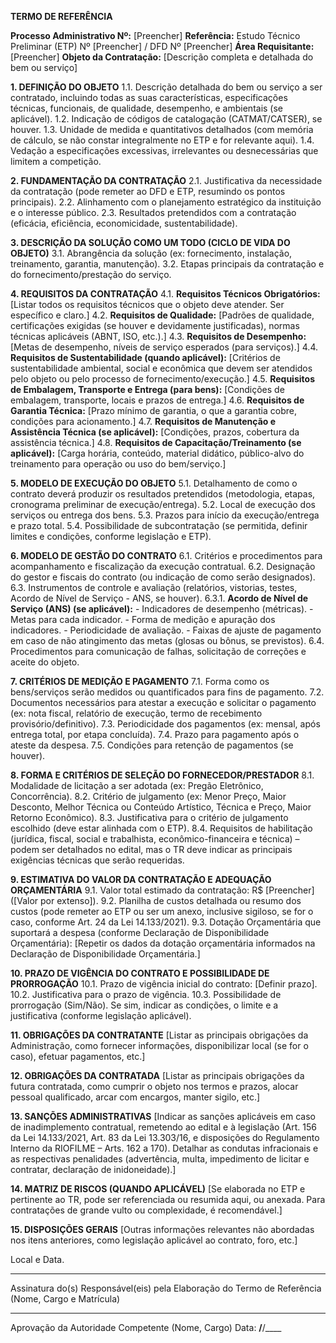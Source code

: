 **TERMO DE REFERÊNCIA**

**Processo Administrativo Nº:** [Preencher]
**Referência:** Estudo Técnico Preliminar (ETP) Nº [Preencher] / DFD Nº [Preencher]
**Área Requisitante:** [Preencher]
**Objeto da Contratação:** [Descrição completa e detalhada do bem ou serviço]

**1. DEFINIÇÃO DO OBJETO**
   1.1. Descrição detalhada do bem ou serviço a ser contratado, incluindo todas as suas características, especificações técnicas, funcionais, de qualidade, desempenho, e ambientais (se aplicável).
   1.2. Indicação de códigos de catalogação (CATMAT/CATSER), se houver.
   1.3. Unidade de medida e quantitativos detalhados (com memória de cálculo, se não constar integralmente no ETP e for relevante aqui).
   1.4. Vedação a especificações excessivas, irrelevantes ou desnecessárias que limitem a competição.

**2. FUNDAMENTAÇÃO DA CONTRATAÇÃO**
   2.1. Justificativa da necessidade da contratação (pode remeter ao DFD e ETP, resumindo os pontos principais).
   2.2. Alinhamento com o planejamento estratégico da instituição e o interesse público.
   2.3. Resultados pretendidos com a contratação (eficácia, eficiência, economicidade, sustentabilidade).

**3. DESCRIÇÃO DA SOLUÇÃO COMO UM TODO (CICLO DE VIDA DO OBJETO)**
   3.1. Abrangência da solução (ex: fornecimento, instalação, treinamento, garantia, manutenção).
   3.2. Etapas principais da contratação e do fornecimento/prestação do serviço.

**4. REQUISITOS DA CONTRATAÇÃO**
   4.1. **Requisitos Técnicos Obrigatórios:**
       [Listar todos os requisitos técnicos que o objeto deve atender. Ser específico e claro.]
   4.2. **Requisitos de Qualidade:**
       [Padrões de qualidade, certificações exigidas (se houver e devidamente justificadas), normas técnicas aplicáveis (ABNT, ISO, etc.).]
   4.3. **Requisitos de Desempenho:**
       [Metas de desempenho, níveis de serviço esperados (para serviços).]
   4.4. **Requisitos de Sustentabilidade (quando aplicável):**
       [Critérios de sustentabilidade ambiental, social e econômica que devem ser atendidos pelo objeto ou pelo processo de fornecimento/execução.]
   4.5. **Requisitos de Embalagem, Transporte e Entrega (para bens):**
       [Condições de embalagem, transporte, locais e prazos de entrega.]
   4.6. **Requisitos de Garantia Técnica:**
       [Prazo mínimo de garantia, o que a garantia cobre, condições para acionamento.]
   4.7. **Requisitos de Manutenção e Assistência Técnica (se aplicável):**
       [Condições, prazos, cobertura da assistência técnica.]
   4.8. **Requisitos de Capacitação/Treinamento (se aplicável):**
       [Carga horária, conteúdo, material didático, público-alvo do treinamento para operação ou uso do bem/serviço.]

**5. MODELO DE EXECUÇÃO DO OBJETO**
   5.1. Detalhamento de como o contrato deverá produzir os resultados pretendidos (metodologia, etapas, cronograma preliminar de execução/entrega).
   5.2. Local de execução dos serviços ou entrega dos bens.
   5.3. Prazos para início da execução/entrega e prazo total.
   5.4. Possibilidade de subcontratação (se permitida, definir limites e condições, conforme legislação e ETP).

**6. MODELO DE GESTÃO DO CONTRATO**
   6.1. Critérios e procedimentos para acompanhamento e fiscalização da execução contratual.
   6.2. Designação do gestor e fiscais do contrato (ou indicação de como serão designados).
   6.3. Instrumentos de controle e avaliação (relatórios, vistorias, testes, Acordo de Nível de Serviço - ANS, se houver).
       6.3.1. **Acordo de Nível de Serviço (ANS) (se aplicável):**
           - Indicadores de desempenho (métricas).
           - Metas para cada indicador.
           - Forma de medição e apuração dos indicadores.
           - Periodicidade de avaliação.
           - Faixas de ajuste de pagamento em caso de não atingimento das metas (glosas ou bônus, se previstos).
   6.4. Procedimentos para comunicação de falhas, solicitação de correções e aceite do objeto.

**7. CRITÉRIOS DE MEDIÇÃO E PAGAMENTO**
   7.1. Forma como os bens/serviços serão medidos ou quantificados para fins de pagamento.
   7.2. Documentos necessários para atestar a execução e solicitar o pagamento (ex: nota fiscal, relatório de execução, termo de recebimento provisório/definitivo).
   7.3. Periodicidade dos pagamentos (ex: mensal, após entrega total, por etapa concluída).
   7.4. Prazo para pagamento após o ateste da despesa.
   7.5. Condições para retenção de pagamentos (se houver).

**8. FORMA E CRITÉRIOS DE SELEÇÃO DO FORNECEDOR/PRESTADOR**
   8.1. Modalidade de licitação a ser adotada (ex: Pregão Eletrônico, Concorrência).
   8.2. Critério de julgamento (ex: Menor Preço, Maior Desconto, Melhor Técnica ou Conteúdo Artístico, Técnica e Preço, Maior Retorno Econômico).
   8.3. Justificativa para o critério de julgamento escolhido (deve estar alinhada com o ETP).
   8.4. Requisitos de habilitação (jurídica, fiscal, social e trabalhista, econômico-financeira e técnica) – podem ser detalhados no edital, mas o TR deve indicar as principais exigências técnicas que serão requeridas.

**9. ESTIMATIVA DO VALOR DA CONTRATAÇÃO E ADEQUAÇÃO ORÇAMENTÁRIA**
   9.1. Valor total estimado da contratação: R$ [Preencher] ([Valor por extenso]).
   9.2. Planilha de custos detalhada ou resumo dos custos (pode remeter ao ETP ou ser um anexo, inclusive sigiloso, se for o caso, conforme Art. 24 da Lei 14.133/2021).
   9.3. Dotação Orçamentária que suportará a despesa (conforme Declaração de Disponibilidade Orçamentária):
       [Repetir os dados da dotação orçamentária informados na Declaração de Disponibilidade Orçamentária.]

**10. PRAZO DE VIGÊNCIA DO CONTRATO E POSSIBILIDADE DE PRORROGAÇÃO**
    10.1. Prazo de vigência inicial do contrato: [Definir prazo].
    10.2. Justificativa para o prazo de vigência.
    10.3. Possibilidade de prorrogação (Sim/Não). Se sim, indicar as condições, o limite e a justificativa (conforme legislação aplicável).

**11. OBRIGAÇÕES DA CONTRATANTE**
    [Listar as principais obrigações da Administração, como fornecer informações, disponibilizar local (se for o caso), efetuar pagamentos, etc.]

**12. OBRIGAÇÕES DA CONTRATADA**
    [Listar as principais obrigações da futura contratada, como cumprir o objeto nos termos e prazos, alocar pessoal qualificado, arcar com encargos, manter sigilo, etc.]

**13. SANÇÕES ADMINISTRATIVAS**
    [Indicar as sanções aplicáveis em caso de inadimplemento contratual, remetendo ao edital e à legislação (Art. 156 da Lei 14.133/2021, Art. 83 da Lei 13.303/16, e disposições do Regulamento Interno da RIOFILME – Arts. 162 a 170). Detalhar as condutas infracionais e as respectivas penalidades (advertência, multa, impedimento de licitar e contratar, declaração de inidoneidade).]

**14. MATRIZ DE RISCOS (QUANDO APLICÁVEL)**
    [Se elaborada no ETP e pertinente ao TR, pode ser referenciada ou resumida aqui, ou anexada. Para contratações de grande vulto ou complexidade, é recomendável.]

**15. DISPOSIÇÕES GERAIS**
    [Outras informações relevantes não abordadas nos itens anteriores, como legislação aplicável ao contrato, foro, etc.]

Local e Data.

_________________________________________
Assinatura do(s) Responsável(eis) pela Elaboração do Termo de Referência
(Nome, Cargo e Matrícula)

_________________________________________
Aprovação da Autoridade Competente
(Nome, Cargo)
Data: ____/____/____

